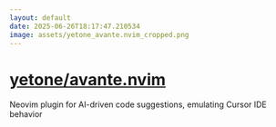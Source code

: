 ```yaml
---
layout: default
date: 2025-06-26T18:17:47.210534
image: assets/yetone_avante.nvim_cropped.png
---
```


# [yetone/avante.nvim](https://github.com/yetone/avante.nvim)

Neovim plugin for AI-driven code suggestions, emulating Cursor IDE behavior
